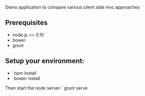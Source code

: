 Demo application to compare various client side mvc approaches 

Prerequisites
--------------
- node.js >= 0.10
- bower
- grunt

Setup your environment:
-----------------------
-  `npm install 
-  `bower install

Then start the node server:
`grunt serve
